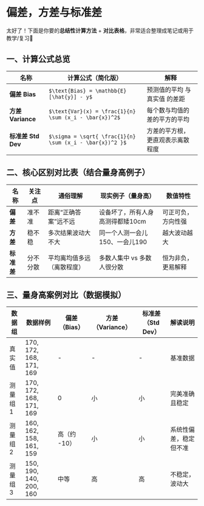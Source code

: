 # 偏差，方差与标准差

太好了！下面是你要的**总结性计算方法** + **对比表格**，非常适合整理成笔记或用于教学/复习📘

## 一、计算公式总览

| 名称               | 计算公式（简化版）                                       | 解释                             |
| ------------------ | -------------------------------------------------------- | -------------------------------- |
| **偏差 Bias**      | `$\text{Bias} = \mathbb{E}[\hat{y}] - y$`                | 预测值的平均 与 真实值 的差距    |
| **方差 Variance**  | `$\text{Var}(x) = \frac{1}{n} \sum (x_i - \bar{x})^2$`   | 每个数与均值的差的平方的平均     |
| **标准差 Std Dev** | `$\sigma = \sqrt{ \frac{1}{n} \sum (x_i - \bar{x})^2 }$` | 方差的平方根，更直观表示离散程度 |

## 二、核心区别对比表（结合量身高例子）

| 名称       | 关注点   | 通俗理解                   | 现实例子（量身高）               | 数值特性           |
| ---------- | -------- | -------------------------- | -------------------------------- | ------------------ |
| **偏差**   | 准不准   | 距离“正确答案”远不远       | 设备坏了，所有人身高测得都矮10cm | 可正可负，方向性强 |
| **方差**   | 稳不稳   | 多次结果波动大不大         | 同一个人测一会儿150、一会儿190   | 越大波动越大       |
| **标准差** | 分不分散 | 平均离均值多远（离散程度） | 多数人集中 vs 多数人很分散       | 恒为非负，更易解释 |

## 三、量身高案例对比（数据模拟）

| 数据组  | 数据样例                | 偏差（Bias） | 方差（Variance） | 标准差（Std Dev） | 解读说明               |
| ------- | ----------------------- | ------------ | ---------------- | ----------------- | ---------------------- |
| 真实值  | 170, 172, 168, 171, 169 | -            | -                | -                 | 基准数据               |
| 测量组1 | 170, 172, 168, 171, 169 | 0            | 小               | 小                | 完美准确且稳定         |
| 测量组2 | 160, 162, 158, 161, 159 | 高（约 -10） | 小               | 小                | 系统性偏差，稳定但不准 |
| 测量组3 | 150, 190, 140, 200, 160 | 中等         | 高               | 高                | 不稳定，波动大         |